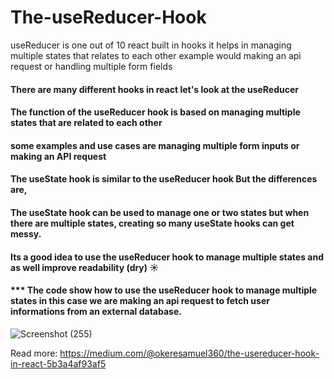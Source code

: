 # The-useReducer-Hook
useReducer is one out of 10 react built in hooks it helps in managing multiple states that relates to each other example would making an api request or handling multiple form fields

#### There are many different hooks in react let's look at the useReducer
#### The function of the useReducer hook is based on managing multiple states that are related to each other
#### some examples and use cases are managing multiple form inputs or making an API request

#### The useState hook is similar to the useReducer hook But the differences are,

#### The useState hook can be used to manage one or two states but when there are multiple states, creating so many useState hooks can get messy.

#### Its a good idea to use the useReducer hook to manage multiple states and as well improve readability (dry) ☀️

#### *** The code  show how to use the useReducer hook to manage multiple states in this case we are making an api request to fetch user informations from an external database.

![Screenshot (255)](https://user-images.githubusercontent.com/104143398/225601213-1bbbda4b-8126-4f99-aa9b-d0b730d0587f.png)

Read more: https://medium.com/@okeresamuel360/the-usereducer-hook-in-react-5b3a4af93af5
